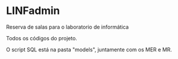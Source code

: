 # LINFadmin
Reserva de salas para o laboratorio de informática

Todos os códigos do projeto.

O script SQL está na pasta "models", juntamente com os MER e MR.

